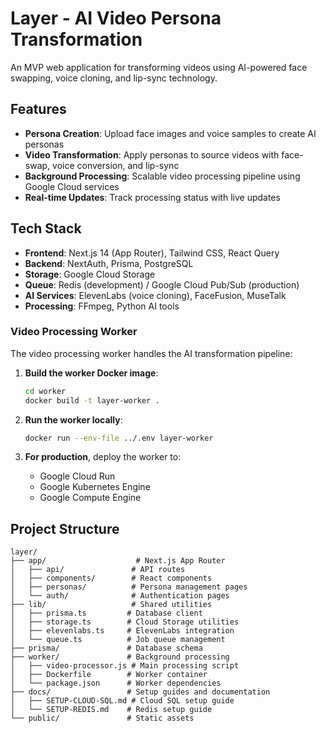 # Layer - AI Video Persona Transformation

An MVP web application for transforming videos using AI-powered face swapping, voice cloning, and lip-sync technology.

## Features

- **Persona Creation**: Upload face images and voice samples to create AI personas
- **Video Transformation**: Apply personas to source videos with face-swap, voice conversion, and lip-sync
- **Background Processing**: Scalable video processing pipeline using Google Cloud services
- **Real-time Updates**: Track processing status with live updates

## Tech Stack

- **Frontend**: Next.js 14 (App Router), Tailwind CSS, React Query
- **Backend**: NextAuth, Prisma, PostgreSQL
- **Storage**: Google Cloud Storage
- **Queue**: Redis (development) / Google Cloud Pub/Sub (production)
- **AI Services**: ElevenLabs (voice cloning), FaceFusion, MuseTalk
- **Processing**: FFmpeg, Python AI tools


### Video Processing Worker

The video processing worker handles the AI transformation pipeline:

1. **Build the worker Docker image**:
   ```bash
   cd worker
   docker build -t layer-worker .
   ```

2. **Run the worker locally**:
   ```bash
   docker run --env-file ../.env layer-worker
   ```

3. **For production**, deploy the worker to:
   - Google Cloud Run
   - Google Kubernetes Engine
   - Google Compute Engine

## Project Structure

```
layer/
├── app/                    # Next.js App Router
│   ├── api/               # API routes
│   ├── components/        # React components
│   ├── personas/          # Persona management pages
│   └── auth/              # Authentication pages
├── lib/                   # Shared utilities
│   ├── prisma.ts         # Database client
│   ├── storage.ts        # Cloud Storage utilities
│   ├── elevenlabs.ts     # ElevenLabs integration
│   └── queue.ts          # Job queue management
├── prisma/               # Database schema
├── worker/               # Background processing
│   ├── video-processor.js # Main processing script
│   ├── Dockerfile        # Worker container
│   └── package.json      # Worker dependencies
├── docs/                 # Setup guides and documentation
│   ├── SETUP-CLOUD-SQL.md # Cloud SQL setup guide
│   └── SETUP-REDIS.md    # Redis setup guide
└── public/               # Static assets
```